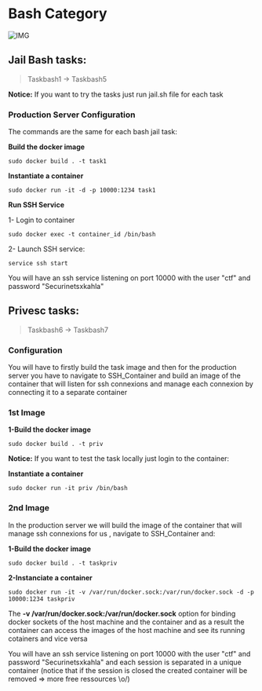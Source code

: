 # Bash Category #

![IMG](https://imgur.com/26mU44D.png)

## Jail Bash tasks: ##

> Taskbash1 -> Taskbash5

**Notice:** If you want to try the tasks just run jail.sh file for each task

### Production Server Configuration ###

The commands are the same for each bash jail task:

**Build the docker image**

```
sudo docker build . -t task1
```

**Instantiate a container**

```
sudo docker run -it -d -p 10000:1234 task1
```

**Run SSH Service**

1- Login to container

```
sudo docker exec -t container_id /bin/bash
```

2- Launch SSH service:

```
service ssh start
```

You will have an ssh service listening on port 10000 with the user "ctf" and password "Securinetsxkahla"

## Privesc tasks: ##

> Taskbash6 -> Taskbash7

### **Configuration** ###

You will have to firstly build the task image and then for the production server you have to navigate to SSH_Container and build an image of the container that will listen for ssh connexions and manage each connexion by connecting it to a separate container

### 1st Image ###

**1-Build the docker image**

```
sudo docker build . -t priv
```
**Notice:** If you want to test the task locally just login to the container:

**Instantiate a container**

```
sudo docker run -it priv /bin/bash
```

### 2nd Image ###

In the production server we will build the image of the container that will manage ssh connexions for us , navigate to SSH_Container and:

**1-Build the docker image**

```
sudo docker build . -t taskpriv
```

**2-Instanciate a container**

```
sudo docker run -it -v /var/run/docker.sock:/var/run/docker.sock -d -p 10000:1234 taskpriv
```
 The **-v /var/run/docker.sock:/var/run/docker.sock** option for binding docker sockets of the host machine and the container and as a result the container can access the images of the host machine and see its running cotainers and vice versa

You will have an ssh service listening on port 10000 with the user "ctf" and password "Securinetsxkahla" and each session is separated in a unique container (notice that if the session is closed the created container will be removed => more free ressources \o/)
